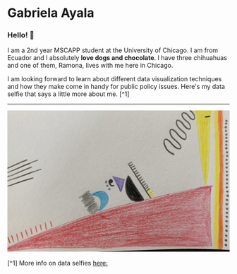 # Gabriela Ayala

### Hello! :wave:

I am a 2nd year MSCAPP student at the University of Chicago. I am from Ecuador and I absolutely **love dogs and chocolate**. I have three chihuahuas and one of them, Ramona, lives with me here in Chicago.

I am looking forward to learn about different data visualization techniques and how they make come in handy for public policy issues. Here's my data selfie that says a little more about me. [^1]

---

![my data selfie](my_data_selfie.jpg)

[^1] More info on data selfies [here:](https://ideas.ted.com/how-to-draw-your-own-selfie-using-your-personal-data/)
